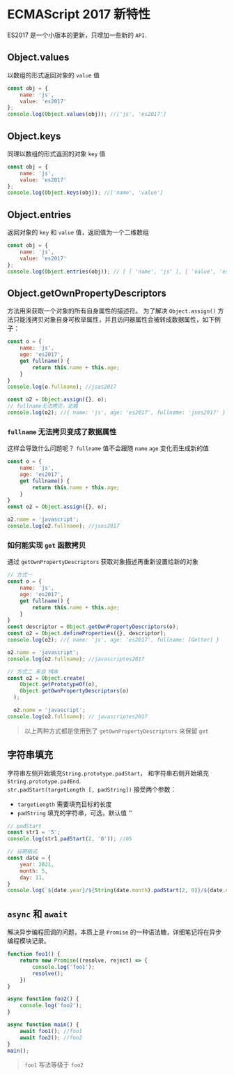 # ECMAScript 2017 新特性
ES2017 是一个小版本的更新，只增加一些新的 `API`.

## Object.values
以数组的形式返回对象的 `value` 值
```javascript
const obj = {
    name: 'js',
    value: 'es2017'
};
console.log(Object.values(obj)); //['js', 'es2017']
```

## Object.keys
同理以数组的形式返回的对象 `key` 值
```javascript
const obj = {
    name: 'js',
    value: 'es2017'
};
console.log(Object.keys(obj)); //['name', 'value']
```

## Object.entries
返回对象的 `key` 和 `value` 值，返回值为一个二维数组
```javascript
const obj = {
    name: 'js',
    value: 'es2017'
};
console.log(Object.entries(obj)); // [ [ 'name', 'js' ], [ 'value', 'es2017' ] ]
```

## Object.getOwnPropertyDescriptors
方法用来获取一个对象的所有自身属性的描述符。
为了解决 `Object.assign()` 方法只能浅拷贝对象自身可枚举属性，并且访问器属性会被转成数据属性，如下例子：
```javascript
const o = {
    name: 'js',
    age: 'es2017',
    get fullname() {
        return this.name + this.age;
    }
}
console.log(o.fullname); //jses2017

const o2 = Object.assign({}, o);
// fullname无法拷贝，北城
console.log(o2); //{ name: 'js', age: 'es2017', fullname: 'jses2017' }
```

### `fullname` 无法拷贝变成了数据属性
这样会导致什么问题呢？ `fullname` 值不会跟随 `name` `age` 变化而生成新的值
```javascript
const o = {
    name: 'js',
    age: 'es2017',
    get fullname() {
        return this.name + this.age;
    }
}
const o2 = Object.assign({}, o);

o2.name = 'javascript';
console.log(o2.fullname); //jses2017
```

### 如何能实现 `get` 函数拷贝
通过 `getOwnPropertyDescriptors` 获取对象描述再重新设置给新的对象
```javascript
// 方式一
const o = {
    name: 'js',
    age: 'es2017',
    get fullname() {
        return this.name + this.age;
    }
}
const descriptor = Object.getOwnPropertyDescriptors(o);
const o2 = Object.defineProperties({}, descriptor);
console.log(o2); //{ name: 'js', age: 'es2017', fullname: [Getter] }

o2.name = 'javascript';
console.log(o2.fullname); //javascriptes2017

// 方式二 来自 MDN
const o2 = Object.create(
    Object.getPrototypeOf(o),
    Object.getOwnPropertyDescriptors(o)
  );

  o2.name = 'javascript';
console.log(o2.fullname); // javascriptes2017
```
> 以上两种方式都是使用到了 `getOwnPropertyDescriptors` 来保留 `get`

## 字符串填充
字符串左侧开始填充`String.prototype.padStart`， 和字符串右侧开始填充`String.prototype.padEnd`.   
`str.padStart(targetLength [, padString])`
接受两个参数：
* `targetLength` 需要填充目标的长度
* `padString` 填充的字符串，可选，默认值 ''
```javascript
// padStart
const str1 = '5';
console.log(str1.padStart(2, '0')); //05

// 日期格式
const date = {
    year: 2021,
    month: 5,
    day: 11,
}
console.log(`${date.year}/${String(date.month).padStart(2, 0)}/${date.day}`); //2021/05/11 
```

## `async` 和 `await`
解决异步编程回调的问题，本质上是 `Promise` 的一种语法糖，详细笔记将在异步编程模块记录。
```javascript
function foo1() {
    return new Promise((resolve, reject) => {
        console.log('foo1');
        resolve();
    })
}

async function foo2() {
    console.log('foo2');
}

async function main() {
    await foo1(); //foo1
    await foo2(); //foo2
}
main();
```
> `foo1` 写法等级于 `foo2`